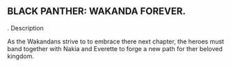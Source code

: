 ## BLACK PANTHER: WAKANDA FOREVER.

   . Description
   
 As the Wakandans strive to to embrace there next chapter, the heroes must band 
 together with Nakia and Everette to forge a new path for ther beloved kingdom.
